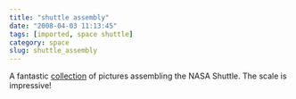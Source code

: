 ```yaml
---
title: "shuttle assembly"
date: "2008-04-03 11:13:45"
tags: [imported, space shuttle]
category: space
slug: shuttle_assembly
---
```


A fantastic <a href="http://bmwsporttouring.com/ubbthreads/showflat.php?Cat=0&Board=UBB11&Number=1016238&page=0&fpart=all">collection</a> of pictures assembling the NASA Shuttle. The scale is impressive!
